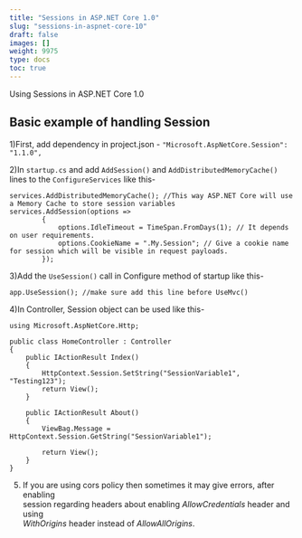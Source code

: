 ```yaml
---
title: "Sessions in ASP.NET Core 1.0"
slug: "sessions-in-aspnet-core-10"
draft: false
images: []
weight: 9975
type: docs
toc: true
---
```


Using Sessions in ASP.NET Core 1.0

## Basic example of handling Session


1)First, add dependency in project.json - `"Microsoft.AspNetCore.Session": "1.1.0",`

2)In `startup.cs` and add `AddSession()` and `AddDistributedMemoryCache()` lines to the `ConfigureServices` like this-

    services.AddDistributedMemoryCache(); //This way ASP.NET Core will use a Memory Cache to store session variables
    services.AddSession(options =>
            {
                options.IdleTimeout = TimeSpan.FromDays(1); // It depends on user requirements.
                options.CookieName = ".My.Session"; // Give a cookie name for session which will be visible in request payloads.
            });

3)Add the `UseSession()` call in Configure method of startup like this-

    app.UseSession(); //make sure add this line before UseMvc()

4)In Controller, Session object can be used like this-

    using Microsoft.AspNetCore.Http;
    
    public class HomeController : Controller
    {
        public IActionResult Index()
        { 
            HttpContext.Session.SetString("SessionVariable1", "Testing123");
            return View();
        }
    
        public IActionResult About()
        {
            ViewBag.Message = HttpContext.Session.GetString("SessionVariable1");
    
            return View();
        }
    }

 5) If you are using cors policy then sometimes it may give errors, after enabling  
    session regarding headers about enabling *AllowCredentials* header and using  
    *WithOrigins* header instead of *AllowAllOrigins*.

